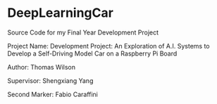 # DeepLearningCar

Source Code for my Final Year Development Project

Project Name: Development Project: An Exploration of A.I. Systems to Develop a Self-Driving Model Car on a Raspberry Pi Board

Author: Thomas Wilson

Supervisor: Shengxiang Yang

Second Marker: Fabio Caraffini
